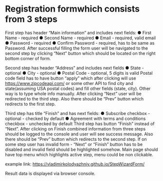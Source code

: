 # Registration​ ​form​ ​which​ ​consists​ ​from​ ​3​ ​steps

First​ ​step​ has header “Main information” and includes next fields:
● First Name - required
● Second Name - required
● Email - required, valid email
● Password - required
● Confirm Password - required, has to be same as Password.
After successful filling the form user will be navigated to the second step by clicking
“Next” button which should be located on the right bottom corner of form.

Second​ ​step​ has header “Address” and includes next fields
● State - optional
● City - optional
● Postal Code - optional, 5 digits is valid
Postal code field has to have button “apply” which after clicking will use
https://www.zipcodeapi.com/ or some other API to find city and state(assuming USA
postal codes) and fill other fields (state, city). Other way is to type whole info manually.
After clicking “Next” user will be redirected to the third step. Also there should be “Prev”
button which redirects to the first step.

Third​ ​step​ has title “Finish” and has next fields:
● Subscribe checkbox - optional - checked by default
● Agreement with terms and conditions checkbox - unchecked by default
Third step has button “Finish” instead of “Next”. After clicking on Finish combined
information from three steps should be logged to the console and user will see success
message. Also there should be “Prev” button which redirects to the second step.
If on some step user has invalid form - “Next” or “Finish” button has to be disabled and
invalid field should be highlighted somehow. Main page should have top menu which
highlights active step, menu could be non clickable.

example link: https://vladimirkolodyazhniy.github.io/StepWizardForm/
 
Result data is displayed via browser console.
